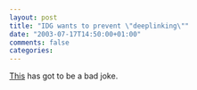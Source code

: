 ```yaml
---
layout: post
title: "IDG wants to prevent \"deeplinking\""
date: "2003-07-17T14:50:00+01:00"
comments: false
categories: 
---
```


<p><a href="http://www.contentbiz.com/sample.cfm?contentID=2390" title="IDG Stops Deeplinking from Competitors Including TechTarget -- Behind-the-Scenes Business Details">This</a> has got to be a bad joke.</p>

